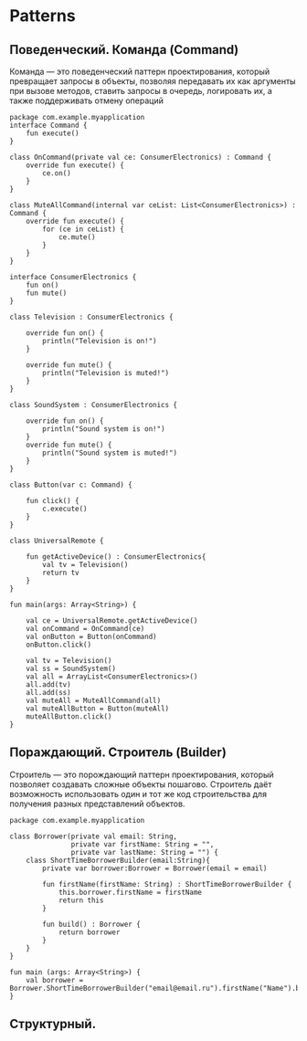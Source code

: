 # Patterns
## Поведенческий. Команда (Command)
Команда — это поведенческий паттерн проектирования, который превращает запросы в объекты, позволяя передавать их как аргументы при вызове методов, ставить запросы в очередь, логировать их, а также поддерживать отмену операций


```
package com.example.myapplication
interface Command {
    fun execute()
}

class OnCommand(private val ce: ConsumerElectronics) : Command {
    override fun execute() {
        ce.on()
    }
}

class MuteAllCommand(internal var ceList: List<ConsumerElectronics>) : Command {
    override fun execute() {
        for (ce in ceList) {
            ce.mute()
        }
    }
}

interface ConsumerElectronics {
    fun on()
    fun mute()
}

class Television : ConsumerElectronics {

    override fun on() {
        println("Television is on!")
    }

    override fun mute() {
        println("Television is muted!")
    }
}

class SoundSystem : ConsumerElectronics {

    override fun on() {
        println("Sound system is on!")
    }
    override fun mute() {
        println("Sound system is muted!")
    }
}

class Button(var c: Command) {

    fun click() {
        c.execute()
    }
}

class UniversalRemote {

    fun getActiveDevice() : ConsumerElectronics{
        val tv = Television()
        return tv
    }
}

fun main(args: Array<String>) {

    val ce = UniversalRemote.getActiveDevice()
    val onCommand = OnCommand(ce)
    val onButton = Button(onCommand)
    onButton.click()

    val tv = Television()
    val ss = SoundSystem()
    val all = ArrayList<ConsumerElectronics>()
    all.add(tv)
    all.add(ss)
    val muteAll = MuteAllCommand(all)
    val muteAllButton = Button(muteAll)
    muteAllButton.click()
}
```
## Пораждающий. Строитель (Builder)

Строитель — это порождающий паттерн проектирования, который позволяет создавать сложные объекты пошагово. Строитель даёт возможность использовать один и тот же код строительства для получения разных представлений объектов.


``` 
package com.example.myapplication

class Borrower(private val email: String,
               private var firstName: String = "",
               private var lastName: String = "") {
    class ShortTimeBorrowerBuilder(email:String){
        private var borrower:Borrower = Borrower(email = email)

        fun firstName(firstName: String) : ShortTimeBorrowerBuilder {
            this.borrower.firstName = firstName
            return this
        }

        fun build() : Borrower {
            return borrower
        }
    }
}

fun main (args: Array<String>) {
    val borrower = Borrower.ShortTimeBorrowerBuilder("email@email.ru").firstName("Name").build()
}
```

## Структурный. 

